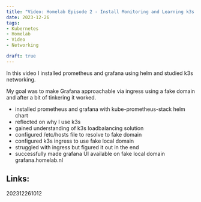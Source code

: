 ```yaml
---
title: "Video: Homelab Episode 2 - Install Monitoring and Learning k3s Networking"
date: 2023-12-26
tags:
- Kubernetes
- Homelab
- Video
- Networking

draft: true
---
```


In this video I installed prometheus and grafana using helm and studied k3s networking.

My goal was to make Grafana approachable via ingress using a fake domain and after a bit of tinkering it worked.

* installed prometheus and grafana with kube-prometheus-stack helm chart
* reflected on why I use k3s
* gained understanding of k3s loadbalancing solution
* configured /etc/hosts file to resolve to fake domain
* configured k3s ingress to use fake local domain
* struggled with ingress but figured it out in the end
* successfully made grafana UI available on fake local domain grafana.homelab.nl

## Links:

202312261012
